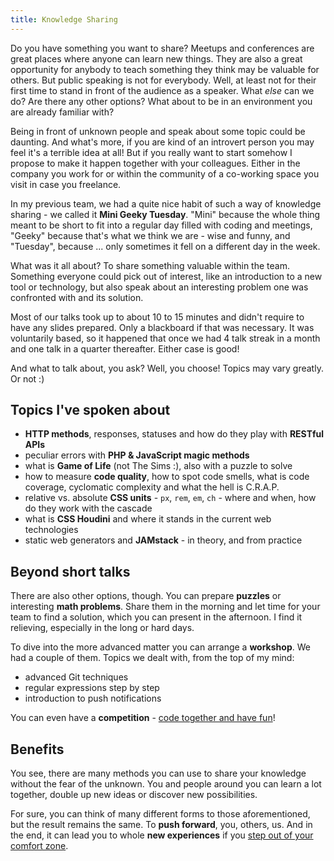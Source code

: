 ```yaml
---
title: Knowledge Sharing
---
```


Do you have something you want to share? Meetups and conferences are great places where anyone can learn new things. They are also a great opportunity for anybody to teach something they think may be valuable for others. But public speaking is not for everybody. Well, at least not for their first time to stand in front of the audience as a speaker. What _else_ can we do? Are there any other options? What about to be in an environment you are already familiar with?

Being in front of unknown people and speak about some topic could be daunting. And what's more, if you are kind of an introvert person you may feel it's a terrible idea at all! But if you really want to start somehow I propose to make it happen together with your colleagues. Either in the company you work for or within the community of a co-working space you visit in case you freelance.

In my previous team, we had a quite nice habit of such a way of knowledge sharing - we called it **Mini Geeky Tuesday**. "Mini" because the whole thing meant to be short to fit into a regular day filled with coding and meetings, "Geeky" because that's what we think we are - wise and funny, and "Tuesday", because ... only sometimes it fell on a different day in the week.

What was it all about? To share something valuable within the team. Something everyone could pick out of interest, like an introduction to a new tool or technology, but also speak about an interesting problem one was confronted with and its solution.

Most of our talks took up to about 10 to 15 minutes and didn't require to have any slides prepared. Only a blackboard if that was necessary. It was voluntarily based, so it happened that once we had 4 talk streak in a month and one talk in a quarter thereafter. Either case is good!

And what to talk about, you ask? Well, you choose! Topics may vary greatly. Or not :)

## Topics I've spoken about

- **HTTP methods**, responses, statuses and how do they play with **RESTful APIs**
- peculiar errors with **PHP & JavaScript magic methods**
- what is **Game of Life** (not The Sims :), also with a puzzle to solve
- how to measure **code quality**, how to spot code smells, what is code coverage, cyclomatic complexity and what the hell is C.R.A.P.
- relative vs. absolute **CSS units** - `px`, `rem`, `em`, `ch` - where and when, how do they work with the cascade
- what is **CSS Houdini** and where it stands in the current web technologies
- static web generators and **JAMstack** - in theory, and from practice

## Beyond short talks

There are also other options, though. You can prepare **puzzles** or interesting **math problems**. Share them in the morning and let time for your team to find a solution, which you can present in the afternoon. I find it relieving, especially in the long or hard days.

To dive into the more advanced matter you can arrange a **workshop**. We had a couple of them. Topics we dealt with, from the top of my mind:

- advanced Git techniques
- regular expressions step by step
- introduction to push notifications

You can even have a **competition** - [code together and have fun](https://romanvesely.com/code-together-and-have-fun/)!

## Benefits

You see, there are many methods you can use to share your knowledge without the fear of the unknown. You and people around you can learn a lot together, double up new ideas or discover new possibilities.

For sure, you can think of many different forms to those aforementioned, but the result remains the same. To **push forward**, you, others, us. And in the end, it can lead you to whole **new experiences** if you [step out of your comfort zone](https://romanvesely.com/a-path-to-my-first-speaking-experience/).
